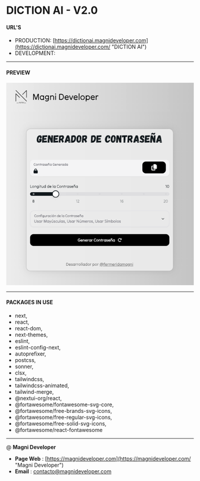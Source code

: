 
# DICTION AI - V2.0

#### URL'S

* PRODUCTION: [https://dictionai.magnideveloper.com](https://dictionai.magnideveloper.com/ "DICTION AI")
* DEVELOPMENT:

---

#### PREVIEW

[![1711257578119](public/preview.webp "Calculator by @fermeridamagni")](https://github.com/fermeridamagni/dictionai-v2/blob/master/public/images/preview.webp)

---

#### PACKAGES IN USE

* next,
* react,
* react-dom,
* next-themes,
* eslint,
* eslint-config-next,
* autoprefixer,
* postcss,
* sonner,
* clsx,
* tailwindcss,
* tailwindcss-animated,
* tailwind-merge,
* @nextui-org/react,
* @fortawesome/fontawesome-svg-core,
* @fortawesome/free-brands-svg-icons,
* @fortawesome/free-regular-svg-icons,
* @fortawesome/free-solid-svg-icons,
* @fortawesome/react-fontawesome

---

@ **Magni Developer**

* **Page Web** : [https://magnideveloper.com](https://magnideveloper.com/ "Magni Developer")
* **Email** : [contacto@magnideveloper.com](mailto:contacto@magnideveloper.com "Contacto | Magni Developer")
